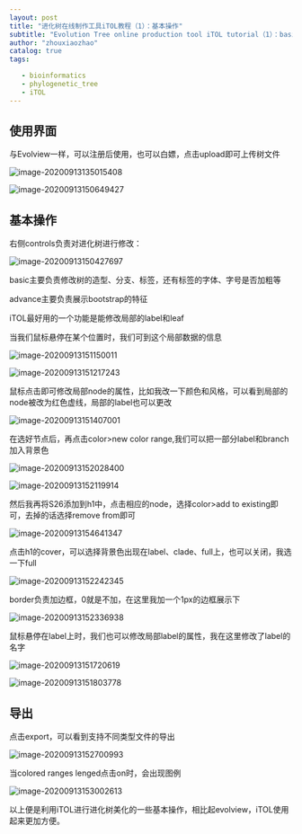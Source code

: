 ```yaml
---
layout: post
title: "进化树在线制作工具iTOL教程（1）：基本操作"
subtitle: "Evolution Tree online production tool iTOL tutorial（1）：basic operation "
author: "zhouxiaozhao"
catalog: true
tags:

   - bioinformatics
   - phylogenetic_tree
   - iTOL
---
```


## 使用界面

与Evolview一样，可以注册后使用，也可以白嫖，点击upload即可上传树文件

![image-20200913135015408](\img\posts\2020.9.1\image-20200913135015408.png)

![image-20200913150649427](../img/posts/2020.9.1/image-20200913150649427.png)



## 基本操作

右侧controls负责对进化树进行修改：

![image-20200913150427697](/img/posts/2020.9.1/image-20200913150427697.png)

basic主要负责修改树的造型、分支、标签，还有标签的字体、字号是否加粗等

advance主要负责展示bootstrap的特征

iTOL最好用的一个功能是能修改局部的label和leaf

当我们鼠标悬停在某个位置时，我们可到这个局部数据的信息

![image-20200913151150011](/img/posts/2020.9.1/image-20200913151150011.png)

![image-20200913151217243](/img/posts/2020.9.1/image-20200913151217243.png)

鼠标点击即可修改局部node的属性，比如我改一下颜色和风格，可以看到局部的node被改为红色虚线，局部的label也可以更改

![image-20200913151407001](/img/posts/2020.9.1/image-20200913151407001.png)

在选好节点后，再点击color>new color range,我们可以把一部分label和branch加入背景色

![image-20200913152028400](/img/posts/2020.9.1/image-20200913152028400.png)

![image-20200913152119914](/img/posts/2020.9.1/image-20200913152119914.png)

然后我再将S26添加到h1中，点击相应的node，选择color>add to existing即可，去掉的话选择remove from即可

![image-20200913154641347](/img/posts/2020.9.1/image-20200913154641347.png)

点击h1的cover，可以选择背景色出现在label、clade、full上，也可以关闭，我选一下full

![image-20200913152242345](/img/posts/2020.9.1/image-20200913152242345.png)

border负责加边框，0就是不加，在这里我加一个1px的边框展示下

![image-20200913152336938](/img/posts/2020.9.1/image-20200913152336938.png)



鼠标悬停在label上时，我们也可以修改局部label的属性，我在这里修改了label的名字

![image-20200913151720619](/img/posts/2020.9.1/image-20200913151720619.png)

![image-20200913151803778](/img/posts/2020.9.1/image-20200913151803778.png)

## 导出

点击export，可以看到支持不同类型文件的导出

![image-20200913152700993](/img/posts/2020.9.1/image-20200913152700993.png)



当colored ranges lenged点击on时，会出现图例

![image-20200913153002613](/img/posts/2020.9.1/image-20200913153002613.png)

以上便是利用iTOL进行进化树美化的一些基本操作，相比起evolview，iTOL使用起来更加方便。